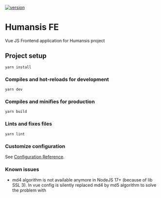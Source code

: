 [![version](https://img.shields.io/badge/dynamic/json?color=blue&label=version&query=%24%5B0%5D.name&url=https%3A%2F%2Fgitlab-public.quanti.cz%2Fapi%2Fv4%2Fprojects%2F17%2Frepository%2Ftags)](https://gitlab-public.quanti.cz/humansis/web-platform/frontend-new/)

# Humansis FE

Vue JS Frontend application for Humansis project

## Project setup
```
yarn install
```

### Compiles and hot-reloads for development
```
yarn dev
```

### Compiles and minifies for production
```
yarn build
```

### Lints and fixes files
```
yarn lint
```

### Customize configuration
See [Configuration Reference](https://cli.vuejs.org/config/).

### Known issues
- md4 algorithm is not available anymore in NodeJS 17+ (because of lib SSL 3). In vue config is silently replaced md4 by md5 algorithm to solve the problem with 

